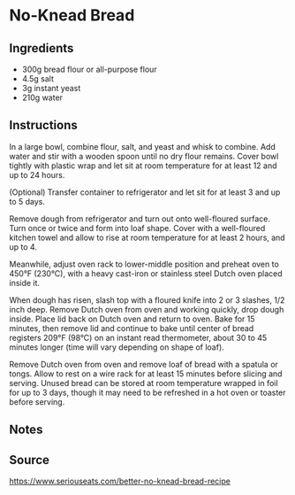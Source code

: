# No-Knead Bread

## Ingredients
+ 300g bread flour or all-purpose flour
+ 4.5g salt
+ 3g instant yeast
+ 210g water

## Instructions
In a large bowl, combine flour, salt, and yeast and whisk to combine. Add water and stir with a wooden spoon until no dry flour remains. Cover bowl tightly with plastic wrap and let sit at room temperature for at least 12 and up to 24 hours. 

(Optional) Transfer container to refrigerator and let sit for at least 3 and up to 5 days. 

Remove dough from refrigerator and turn out onto well-floured surface. Turn once or twice and form into loaf shape. Cover with a well-floured kitchen towel and allow to rise at room temperature for at least 2 hours, and up to 4. 

Meanwhile, adjust oven rack to lower-middle position and preheat oven to 450°F (230°C), with a heavy cast-iron or stainless steel Dutch oven placed inside it. 

When dough has risen, slash top with a floured knife into 2 or 3 slashes, 1/2 inch deep. Remove Dutch oven from oven and working quickly, drop dough inside. Place lid back on Dutch oven and return to oven. Bake for 15 minutes, then remove lid and continue to bake until center of bread registers 209°F (98°C) on an instant read thermometer, about 30 to 45 minutes longer (time will vary depending on shape of loaf). 

Remove Dutch oven from oven and remove loaf of bread with a spatula or tongs. Allow to rest on a wire rack for at least 15 minutes before slicing and serving. Unused bread can be stored at room temperature wrapped in foil for up to 3 days, though it may need to be refreshed in a hot oven or toaster before serving. 

## Notes

## Source
https://www.seriouseats.com/better-no-knead-bread-recipe
